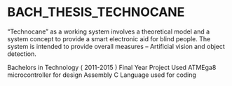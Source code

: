 # BACH_THESIS_TECHNOCANE
“Technocane” as a working system involves a theoretical model and a system concept to provide a smart electronic aid for blind people. The system is intended to provide overall measures – Artificial vision and object detection.

Bachelors in Technology ( 2011-2015 ) Final Year Project 
Used ATMEga8 microcontroller for design
Assembly C Language used for coding 

